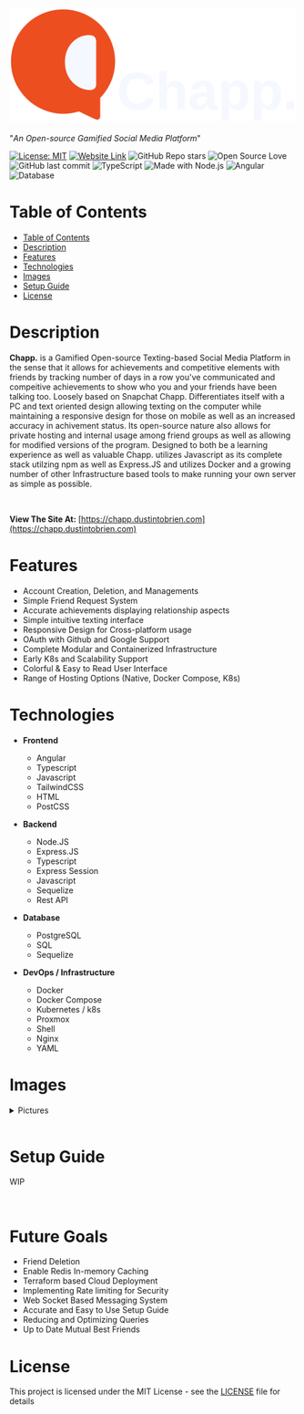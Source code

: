 !["Chapp. Logo"](./images/FullLogo.png "Chapp. Logo")
<br>
<br>
"*An Open-source Gamified Social Media Platform*"

[![License: MIT](https://img.shields.io/badge/License-MIT-green?style=for-the-badge)](./LICENSE)
[![Website Link](https://img.shields.io/badge/%27check%20it%20out%27%20-33FF33?style=for-the-badge&logo=linkfire)](https://chapp.dustintobrien.com)
![GitHub Repo stars](https://img.shields.io/github/stars/omniladder/chapp?style=for-the-badge)
![Open Source Love](https://img.shields.io/badge/Open%20Source-%E2%9D%A4-lightgrey?style=for-the-badge)
![GitHub last commit](https://img.shields.io/github/last-commit/omniladder/chapp?style=for-the-badge)
![TypeScript](https://img.shields.io/badge/TypeScript-3178C6?style=for-the-badge&logo=typescript&logoColor=white)
![Made with Node.js](https://img.shields.io/badge/Node.js-43853D?style=for-the-badge&logo=node.js&logoColor=white)
![Angular](https://img.shields.io/badge/Angular-DD0031?style=for-the-badge&logo=angular&logoColor=white)
![Database](https://img.shields.io/badge/PostgreSQL-316192?style=for-the-badge&logo=postgresql&logoColor=white)


# Table of Contents

- [Table of Contents](#Table-of-Contents)
- [Description](#Description)
- [Features](#Features)
- [Technologies](#Technologies)
- [Images](#Images)
- [Setup Guide](#Setup-Guide)
- [License](#License)

# Description
**Chapp.** is a Gamified Open-source Texting-based Social Media Platform in the sense that it allows for achievements and competitive elements with friends by tracking number of days in a row you've communicated and compeitive achievements to show who you and your friends have been talking too. Loosely based on Snapchat Chapp. Differentiates itself with a PC and text oriented design allowing texting on the computer while maintaining a responsive design for those on mobile as well as an increased accuracy in achivement status. Its open-source nature also allows for private hosting and internal usage among friend groups as well as allowing for modified versions of the program. Designed to both be a learning experience as well as valuable Chapp. utilizes Javascript as its complete stack utilzing npm as well as Express.JS and utilizes Docker and a growing number of other Infrastructure based tools to make running your own server as simple as possible.

<br>

**View The Site At:** [https://chapp.dustintobrien.com](https://chapp.dustintobrien.com)

# Features

- Account Creation, Deletion, and Managements
- Simple Friend Request System
- Accurate achievements displaying relationship aspects
- Simple intuitive texting interface
- Responsive Design for Cross-platform usage
- OAuth with Github and Google Support
- Complete Modular and Containerized Infrastructure
- Early K8s and Scalability Support
- Colorful & Easy to Read User Interface
- Range of Hosting Options (Native, Docker Compose, K8s)

# Technologies

- **Frontend**
    - Angular
    - Typescript
    - Javascript
    - TailwindCSS 
    - HTML
    - PostCSS

- **Backend**
    - Node.JS
    - Express.JS
    - Typescript
    - Express Session
    - Javascript
    - Sequelize
    - Rest API

- **Database** 
    - PostgreSQL
    - SQL
    - Sequelize

- **DevOps / Infrastructure** 
    - Docker
    - Docker Compose
    - Kubernetes / k8s
    - Proxmox
    - Shell
    - Nginx
    - YAML


# Images 
<details>
    <summary>Pictures</summary>
    <h2>Login Screen</h2>
        <img src="./images/demo/login.png">
    <h2>Home Screen</h2>
        <img src="./images/demo/home.png">
    <h2>Create Account Screen</h2>
        <img src="./images/demo/create.png">
    <h2>Add Friend Menu</h2>
        <img src="./images/demo/addFriend.png">
    <h2>Chat Screen</h2>
        <img src="./images/demo/chat.png">
    <h2>Profile Menu</h2>
        <img src="./images/demo/profile.png">
</details>

<br>

# Setup Guide
WIP

<br>

# Future Goals

- Friend Deletion
- Enable Redis In-memory Caching
- Terraform based Cloud Deployment
- Implementing Rate limiting for Security
- Web Socket Based Messaging System
- Accurate and Easy to Use Setup Guide
- Reducing and Optimizing Queries
- Up to Date Mutual Best Friends

# License

This project is licensed under the MIT License - see the [LICENSE](LICENSE) file for details

